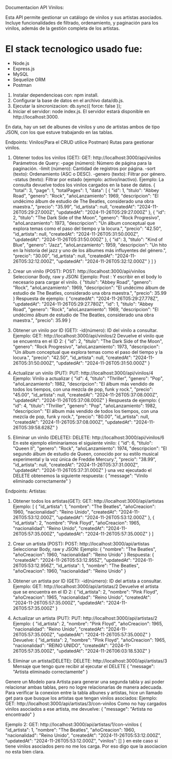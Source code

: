 Documentacion API Vinilos:

Esta API permite gestionar un catálogo de vinilos y sus artistas asociados. Incluye funcionalidades de filtrado, ordenamiento, y paginación para los vinilos, además de la gestión completa de los artistas.

# El stack tecnologico usado fue:
- Node.js
- Express.js
- MySQL
- Sequelize ORM
- Postman

1. Instalar dependencioas con: npm install.
2. Configurar la base de datos en el archivo data/db.js.
3. Ejecutar la sincronizacion: db.sync({ force: false });
4. Iniciar el servidor: node index.js.
El servidor estará disponible en http://localhost:3000.

En data, hay un set de albunes de vinilos y uno de artistas ambos de tipo JSON, con los que estuve trabajando en las tablas.

Endpoints:
Vinilos(Para el CRUD utilice Postman)
Rutas para gestionar vinilos.

1. Obtener todos los vinilos (GET): 
GET: http://localhost:3000/api/vinilos
Parámetros de Query:
-page (número): Número de página para la paginación.
-limit (número): Cantidad de registros por página.
-sort (texto): Ordenamiento (ASC o DESC).
-genero (texto): Filtrar por género.
-status (texto): Filtrar por estado (ejemplo: activo/inactivo).
Ejemplo: La consulta devuelve todos los vinilos cargados en la base de datos.
{
    "total": 3,
    "page": 1,
    "totalPages": 1,
    "data": [
        {
            "id": 1,
            "titulo": "Abbey Road",
            "genero": "Rock",
            "añoLanzamiento": 1969,
            "descripcion": "El undécimo álbum de estudio de The Beatles, considerado una obra maestra.",
            "precio": "35.99",
            "id_artista": null,
            "createdAt": "2024-11-26T05:29:27.000Z",
            "updatedAt": "2024-11-26T05:29:27.000Z"
        },
        {
            "id": 2,
            "titulo": "The Dark Side of the Moon",
            "genero": "Rock Progresivo",
            "añoLanzamiento": 1973,
            "descripcion": "Un álbum conceptual que explora temas como el paso del tiempo y la locura.",
            "precio": "42.50",
            "id_artista": null,
            "createdAt": "2024-11-26T05:31:50.000Z",
            "updatedAt": "2024-11-26T05:31:50.000Z"
        },
        {
            "id": 3,
            "titulo": "Kind of Blue",
            "genero": "Jazz",
            "añoLanzamiento": 1959,
            "descripcion": "Un hito en la historia del jazz y uno de los álbumes más influyentes del género.",
            "precio": "30.00",
            "id_artista": null,
            "createdAt": "2024-11-26T05:32:12.000Z",
            "updatedAt": "2024-11-26T05:32:12.000Z"
        }
    ]
}


2. Crear un vinilo (POST): 
POST: http://localhost:3000/api/vinilos
Seleccionar Body, raw y JSON:
Ejemplo:
Post : Y escribir en el body lo necesario para cargar el vinilo.
{
  "titulo": "Abbey Road",
  "genero": "Rock",
  "añoLanzamiento": 1969,
  "descripcion": "El undécimo álbum de estudio de The Beatles, considerado una obra maestra.",
  "precio": 35.99
}
Respuesta de ejemplo:
{
  "createdAt": "2024-11-26T05:29:27.778Z",
  "updatedAt": "2024-11-26T05:29:27.780Z",
  "id": 1,
  "titulo": "Abbey Road",
  "genero": "Rock",
  "añoLanzamiento": 1969,
  "descripcion": "El undécimo álbum de estudio de The Beatles, considerado una obra maestra.",
  "precio": 35.99
}

3. Obtener un vinilo por ID (GET):
-id(número): ID del vinilo a consultar.
Ejemplo: GET: http://localhost:3000/api/vinilos/2
Devuelve el vinilo que se encuentra en el ID 2:
{
    "id": 2,
    "titulo": "The Dark Side of the Moon",
    "genero": "Rock Progresivo",
    "añoLanzamiento": 1973,
    "descripcion": "Un álbum conceptual que explora temas como el paso del tiempo y la locura.",
    "precio": "42.50",
    "id_artista": null,
    "createdAt": "2024-11-26T05:31:50.000Z",
    "updatedAt": "2024-11-26T05:31:50.000Z"
}

4. Actualizar un vinilo (PUT): 
PUT: http://localhost:3000/api/vinilos/4
Ejemplo: Vinilo a actualizar
{
    "id": 4,
    "titulo": "Thriller",
    "genero": "Pop",
    "añoLanzamiento": 1982,
    "descripcion": "El álbum más vendido de todos los tiempos, con una mezcla de pop, funk y rock.",
    "precio": "45.00",
    "id_artista": null,
    "createdAt": "2024-11-26T05:37:08.000Z",
    "updatedAt": "2024-11-26T05:37:08.000Z"
}
Respuesta de ejemplo:
{
    "id": 4,
    "titulo": "Thriller",
    "genero": "Pop",
    "añoLanzamiento": 1982,
    "descripcion": "El álbum más vendido de todos los tiempos, con una mezcla de pop, funk y rock.",
    "precio": "80.00",
    "id_artista": null,
    "createdAt": "2024-11-26T05:37:08.000Z",
    "updatedAt": "2024-11-26T05:39:58.628Z"
}


5. Eliminar un vinilo (DELETE): 
DELETE: http://localhost:3000/api/vinilos/6
En este ejemplo eliminariamos el siguiente vinilo:
{
    "id": 6,
    "titulo": "Queen II",
    "genero": "Rock",
    "añoLanzamiento": 1974,
    "descripcion": "El segundo álbum de estudio de Queen, conocido por su estilo musical experimental y la voz única de Freddie Mercury.",
    "precio": "38.99",
    "id_artista": null,
    "createdAt": "2024-11-26T05:37:31.000Z",
    "updatedAt": "2024-11-26T05:37:31.000Z"
}
una vez ejecutado el DELETE obtenemos la siguiente respuesta:
{
  "message": "Vinilo eliminado correctamente"
}

Endpoints:
Artistas:
1. Obtener todos los artistas(GET): 
GET: http://localhost:3000/api/artistas
Ejemplo:
[
    {
        "id_artista": 1,
        "nombre": "The Beatles",
        "añoCreacion": 1960,
        "nacionalidad": "Reino Unido",
        "createdAt": "2024-11-26T05:53:12.000Z",
        "updatedAt": "2024-11-26T05:53:12.000Z"
    },
    {
        "id_artista": 2,
        "nombre": "Pink Floyd",
        "añoCreacion": 1965,
        "nacionalidad": "Reino Unido",
        "createdAt": "2024-11-26T05:57:35.000Z",
        "updatedAt": "2024-11-26T05:57:35.000Z"
    }
]

2. Crear un artista (POST): 
POST: http://localhost:3000/api/artistas
Seleccionar Body, raw y JSON:
Ejemplo:
{
    "nombre": "The Beatles",
    "añoCreacion": 1960,
    "nacionalidad": "Reino Unido"
}
Respuesta:
{
    "createdAt": "2024-11-26T05:53:12.955Z",
    "updatedAt": "2024-11-26T05:53:12.956Z",
    "id_artista": 1,
    "nombre": "The Beatles",
    "añoCreacion": 1960,
    "nacionalidad": "Reino Unido"
}

3. Obtener un artista por ID (GET):
-id(número): ID del artista a consultar.
Ejemplo: GET: http://localhost:3000/api/artistas/2
Devuelve el artista que se encuentra en el ID 2:
{
    "id_artista": 2,
    "nombre": "Pink Floyd",
    "añoCreacion": 1965,
    "nacionalidad": "Reino Unido",
    "createdAt": "2024-11-26T05:57:35.000Z",
    "updatedAt": "2024-11-26T05:57:35.000Z"
}

4. Actualizar un artista (PUT): 
PUT: http://localhost:3000/api/artistas/2
Ejemplo: 
{
    "id_artista": 2,
    "nombre": "Pink Floyd",
    "añoCreacion": 1965,
    "nacionalidad": "Reino Unido",
    "createdAt": "2024-11-26T05:57:35.000Z",
    "updatedAt": "2024-11-26T05:57:35.000Z"
}
Devuelve:
{
    "id_artista": 2,
    "nombre": "Pink Floyd",
    "añoCreacion": 1965,
    "nacionalidad": "REINO UNIDO",
    "createdAt": "2024-11-26T05:57:35.000Z",
    "updatedAt": "2024-11-26T06:03:18.530Z"
}

5. Eliminar un artista(DELETE):
DELETE: http://localhost:3000/api/artistas/3
Mensaje que tengo qure recibir al ejecutar el DELETE
{
    "message": "Artista eliminado correctamente"
}

Genere un Modelo para Artista para generar una segunda tabla y asi poder relacionar ambas tablas, pero no logre relacionarlas de manera adecuada.
Para verificar la conexion entre la tabla albunes y artistas, hice un llamado get para que busque los artistas que tengan vinilos asociados:
Ejemplo:
GET: http://localhost:3000/api/artistas/3/con-vinilos
Como no hay cargados vinilos asociados a ese artista, me devuelve:
{
  "message": "Artista no encontrado"
}

Ejemplo 2:
GET: http://localhost:3000/api/artistas/1/con-vinilos
{
    "id_artista": 1,
    "nombre": "The Beatles",
    "añoCreacion": 1960,
    "nacionalidad": "Reino Unido",
    "createdAt": "2024-11-26T05:53:12.000Z",
    "updatedAt": "2024-11-26T05:53:12.000Z",
    "vinilos": []
} en este caso si tiene vinilos asociados pero no me los carga. 
Por eso digo que la asociacion no esta bien clara.



